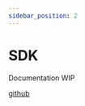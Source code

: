 ```yaml
---
sidebar_position: 2
---
```

# SDK

Documentation WIP

[github](https://github.com/Drepute/pocp-service-sdk)
